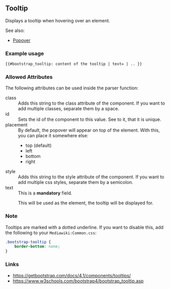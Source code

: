 ## Tooltip
Displays a tooltip when hovering over an element.

See also:
* [Popover](popover.md)

### Example usage
```html
{{#bootstrap_tooltip: content of the tooltip | text= | .. }}
```

### Allowed Attributes
The following attributes can be used inside the parser function:

<dl>
<dt>class</dt>
<dd>Adds this string to the class attribute of the component. If you want to
add multiple classes, separate them by a space.</dd>

<dt>id</dt>
<dd>Sets the id of the component to this value. See to it, that it is
unique.</dd>

<dt>placement</dt>
<dd>By default, the popover will appear on top of the element. With this,
you can place it somewhere else:
<ul>
<li>top (default)</li>
<li>left</li>
<li>bottom</li>
<li>right</li>
</ul></dd>

<dt>style</dt>
<dd>Adds this string to the style attribute of the component. If you want to
add multiple css styles, separate them by a semicolon.</dd>

<dt>text</dt>
<dd>This is a <b>mandatory</b> field.

This will be used as the element, the tooltip will be displayed for.</dd>
</dl>

### Note
Tooltips are marked with a dotted underline. If you want to disable this, add the
following to your `Mediawiki:Common.css`:
```css
.bootstrap-tooltip {
    border-bottom: none;
}
```

### Links
* https://getbootstrap.com/docs/4.1/components/tooltips/
* https://www.w3schools.com/bootstrap4/bootstrap_tooltip.asp
